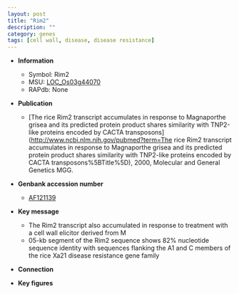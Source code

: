 ```yaml
---
layout: post
title: "Rim2"
description: ""
category: genes
tags: [cell wall, disease, disease resistance]
---
```


* **Information**  
    + Symbol: Rim2  
    + MSU: [LOC_Os03g44070](http://rice.plantbiology.msu.edu/cgi-bin/ORF_infopage.cgi?orf=LOC_Os03g44070)  
    + RAPdb: None  

* **Publication**  
    + [The rice Rim2 transcript accumulates in response to Magnaporthe grisea and its predicted protein product shares similarity with TNP2-like proteins encoded by CACTA transposons](http://www.ncbi.nlm.nih.gov/pubmed?term=The rice Rim2 transcript accumulates in response to Magnaporthe grisea and its predicted protein product shares similarity with TNP2-like proteins encoded by CACTA transposons%5BTitle%5D), 2000, Molecular and General Genetics MGG.

* **Genbank accession number**  
    + [AF121139](http://www.ncbi.nlm.nih.gov/nuccore/AF121139)

* **Key message**  
    + The Rim2 transcript also accumulated in response to treatment with a cell wall elicitor derived from M
    + 05-kb segment of the Rim2 sequence shows 82% nucleotide sequence identity with sequences flanking the A1 and C members of the rice Xa21 disease resistance gene family

* **Connection**  

* **Key figures**  



